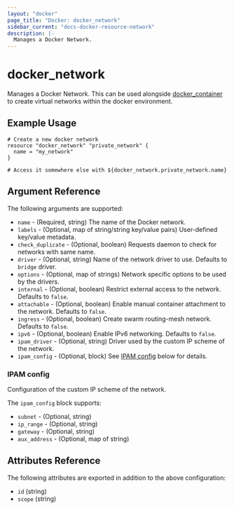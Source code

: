 ```yaml
---
layout: "docker"
page_title: "Docker: docker_network"
sidebar_current: "docs-docker-resource-network"
description: |-
  Manages a Docker Network.
---
```


# docker\_network

Manages a Docker Network. This can be used alongside
[docker\_container](/docs/providers/docker/r/container.html)
to create virtual networks within the docker environment.

## Example Usage

```hcl
# Create a new docker network
resource "docker_network" "private_network" {
  name = "my_network"
}

# Access it somewhere else with ${docker_network.private_network.name}

```

## Argument Reference

The following arguments are supported:

* `name` - (Required, string) The name of the Docker network.
* `labels` - (Optional, map of string/string key/value pairs) User-defined key/value metadata.
* `check_duplicate` - (Optional, boolean) Requests daemon to check for networks
  with same name.
* `driver` - (Optional, string) Name of the network driver to use. Defaults to
  `bridge` driver.
* `options` - (Optional, map of strings) Network specific options to be used by
  the drivers.
* `internal` - (Optional, boolean) Restrict external access to the network.
  Defaults to `false`.
* `attachable` - (Optional, boolean) Enable manual container attachment to the network.
  Defaults to `false`.
* `ingress` - (Optional, boolean) Create swarm routing-mesh network.
  Defaults to `false`.
* `ipv6` - (Optional, boolean) Enable IPv6 networking.
  Defaults to `false`.
* `ipam_driver` - (Optional, string) Driver used by the custom IP scheme of the
  network.
* `ipam_config` - (Optional, block) See [IPAM config](#ipam_config-1) below for
  details.

<a id="ipam_config-1"></a>
### IPAM config
Configuration of the custom IP scheme of the network.

The `ipam_config` block supports:

* `subnet` - (Optional, string)
* `ip_range` - (Optional, string)
* `gateway` - (Optional, string)
* `aux_address` - (Optional, map of string)

## Attributes Reference

The following attributes are exported in addition to the above configuration:

* `id` (string)
* `scope` (string)
